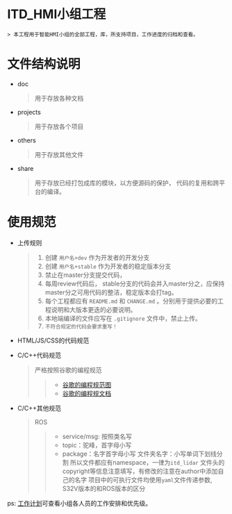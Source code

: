 # ITD_HMI小组工程

	> 本工程用于智能HMI小组的全部工程，库，所支持项目，工作进度的归档和查看。

# 文件结构说明

* doc
	> 用于存放各种文档

* projects
	> 用于存放各个项目

* others
	> 用于存放其他文件

* share
	> 用于存放已经打包成库的模块，以方便源码的保护， 代码的复用和跨平台的编译。

# 使用规范

* 上传规则
	> 1. 创建 `用户名+dev` 作为开发者的开发分支
	> 2. 创建 `用户名+stable` 作为开发者的稳定版本分支
	> 3. 禁止在master分支提交代码，
	> 4. 每周review代码后， stable分支的代码会并入master分之，应保持master分之可用代码的整洁，稳定版本会打tag。
	> 5. 每个工程都应有 `README.md` 和 `CHANGE.md` 。分别用于提供必要的工程说明和大版本更迭的必要说明。
	> 6. 本地端编译的文件应写在 `.gitignore` 文件中，禁止上传。
	> 7. `不符合规定的代码会要求重写！ `

* HTML/JS/CSS的代码规范

* C/C++代码规范
	> 严格按照谷歌的编程规范
	>> * [谷歌的编程规范图](http://10.10.51.40:3000/feng.ding/itd_hmi_group/blob/master/doc/google_coding_standard.jpg)
	>> * [谷歌的编程规文档](http://10.10.51.40:3000/feng.ding/itd_hmi_group/blob/master/doc/google_coding_standard.pdf)
	
* C/C++其他规范 
	> ROS
	>> * service/msg: 按照类名写
	>> * topic：驼峰，首字母小写
	>> * package：名字首字母小写 
	> 文件夹名字：小写单词下划线分割
	> 所以文件都应有namespace，一律为`itd_lidar`
	> 文件头的copyright等信息注意填写，有修改的注意在author中添加自己的名字
	> 项目中的可执行文件均使用`yaml`文件传递参数, S32V版本的和ROS版本的区分

ps: [工作计划](http://10.10.51.40:3000/feng.ding/itd_hmi_group/blob/master/doc/work_list.ods)可查看小组各人员的工作安排和优先级。
